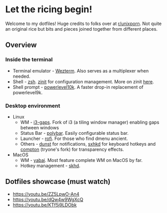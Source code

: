 # Let the ricing begin!

Welcome to my dotfiles! Huge credits to folks over at [r/unixporn](https://www.reddit.com/r/unixporn/). Not quite an original rice but bits and pieces joined together from different places.

## Overview

### Inside the terminal
- Terminal emulator - [Wezterm](https://wezfurlong.org/wezterm/). Also serves as a
multiplexer when needed.
- Shell - [zsh](http://zsh.sourceforge.net/). [zinit](https://github.com/zdharma-continuum/zinit) for configuration management. More on zinit [here](./TODO.md#the-state-of-zinit).
- Shell prompt - [powerlevel10k](https://github.com/romkatv/powerlevel10k). A faster drop-in replacement of powerlevel9k.

### Desktop environment
- Linux
  - WM - [i3-gaps](https://github.com/Airblader/i3). Fork of i3 (a tiling window manager) enabling gaps between windows
  - Status Bar - [polybar](https://github.com/polybar/polybar). Easily configurable status bar.
  - Launcher - [rofi](https://github.com/davatorium/rofi). For those who find dmenu ancient.
  - Others - [dunst](https://dunst-project.org/) for notifications, [sxhkd](https://github.com/baskerville/sxhkd) for keyboard hotkeys and [compton](https://github.com/tryone144/compton) (tryone's fork) for transparency effects.
- MacOS
  - WM - [yabai](https://github.com/koekeishiya/yabai). Most feature complete WM on MacOS by far.
  - Hotkey management - [skhd](https://github.com/koekeishiya/skhd).

## Dotfiles showcase (must watch)
- https://youtu.be/ZZ5LpwO-An4
- https://youtu.be/dQw4w9WgXcQ
- https://youtu.be/KTf5j9LDObk
